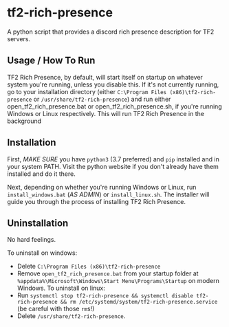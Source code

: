 # tf2-rich-presence

A python script that provides a discord rich presence description for TF2 servers.

## Usage / How To Run

TF2 Rich Presence, by default, will start itself on startup on whatever system you're running, unless you disable this.
If it's not currently running, go to your installation directory (either `C:\Program Files (x86)\tf2-rich-presence` or `/usr/share/tf2-rich-presence`)
and run either open_tf2_rich_presence.bat or open_tf2_rich_presence.sh, if you're running Windows or Linux respectively. This will run TF2 Rich Presence
in the background

## Installation

First, *MAKE SURE* you have `python3` (3.7 preferred) and `pip` installed and in your system PATH. Visit the python website if you don't
already have them installed and do it there.

Next, depending on whether you're running Windows or Linux, run `install_windows.bat` (*AS ADMIN*) or `install_linux.sh`. The installer will
guide you through the process of installing TF2 Rich Presence.

## Uninstallation

No hard feelings.

To uninstall on windows:
- Delete `C:\Program Files (x86)\tf2-rich-presence`
- Remove `open_tf2_rich_presence.bat` from your startup folder at `%appdata%\Microsoft\Windows\Start Menu\Programs\Startup` on modern Windows.
To uninstall on linux:
- Run `systemctl stop tf2-rich-presence && systemctl disable tf2-rich-presence && rm /etc/systemd/system/tf2-rich-presence.service` (be careful with those `rm`s!)
- Delete `/usr/share/tf2-rich-presence`.
